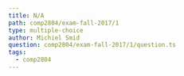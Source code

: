```yaml
---
title: N/A
path: comp2804/exam-fall-2017/1
type: multiple-choice
author: Michiel Smid
question: comp2804/exam-fall-2017/1/question.ts
tags:
  - comp2804
---
```

